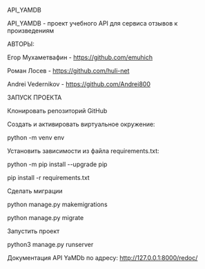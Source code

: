 API_YAMDB

API_YAMDB - проект учебного API для сервиса отзывов к произведениям

АВТОРЫ:

Егор Мухаметвафин - https://github.com/emuhich

Роман Лосев - https://github.com/huli-net

Andrei Vedernikov - https://github.com/Andrei800


ЗАПУСК ПРОЕКТА


Клонировать репозиторий GitHub


Cоздать и активировать виртуальное окружение:

python -m venv env


Установить зависимости из файла requirements.txt:

python -m pip install --upgrade pip

pip install -r requirements.txt


Сделать миграции

python manage.py makemigrations

python manage.py migrate


Запустить проект

python3 manage.py runserver

Документация API YaMDb по адресу: http://127.0.0.1:8000/redoc/
